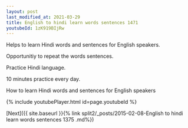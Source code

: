 ```yaml
---
layout: post
last_modified_at: 2021-03-29
title: English to hindi learn words sentences 1471 
youtubeId: 1zK919BIjRw
---
```

 
 
Helps to learn Hindi words and sentences for English speakers.

Opportunitiy to repeat the words sentences. 

Practice Hindi language. 
 
10 minutes practice every day. 
 
How to learn Hindi words and sentences for English speakers 
 
{% include youtubePlayer.html id=page.youtubeId %}
 
 
[Next]({{ site.baseurl }}{% link  split2/_posts/2015-02-08-English to hindi learn words sentences 1375 .md%})
 
